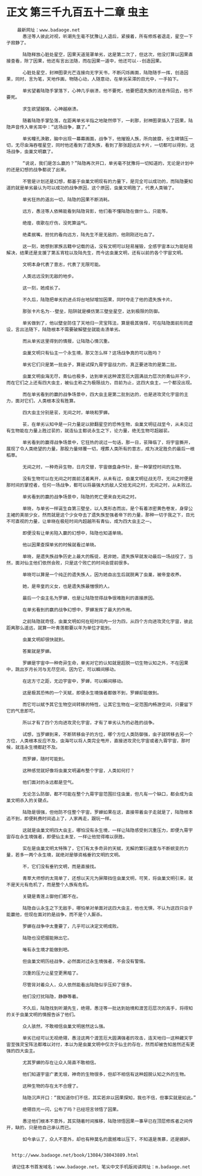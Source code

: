 # 正文 第三千九百五十二章 虫主
        最新网址：www.badaoge.net
          愚泾等人彼此对视，听潮先生毫不犹豫让人退后，紧接着，所有修炼者退走，星空一下子寂静了。
      
          陆隐释放心脏处星空，因果天道笼罩单劣，这是第二次了，但这次，他没打算以因果直接查看，除了因果，他还有言出法随，而在因果一道中，他还可以--创造因果。
      
          心脏处星空，封神图录光芒连接向无字天书，不断闪烁画面，陆隐随手一挥，创造因果，同时，言为笔，天地作画，物随心动，人随意动，在单劣呆滞的目光中，一手拍下。
      
          单劣望着陆隐手掌落下，心神几乎崩溃，他不要死，他要把遗失族的消息传回去，他不要死。
      
          求生欲望越强，心神越崩溃。
      
          随着陆隐手掌坠落，在距离单劣半指之地陡然停下，一刹那，封神图录插入了因果，陆隐声音传入单劣耳中：“这场战争，赢了。”
      
          单劣瞳孔涣散，脑中出现一幕幕画面，战争下，他摧毁人族，所向披靡，长生碑镇压一切，无尽虫海吞噬星空，同时他还看到了遗失族，看到了那张超远古卡片，一切都可以得到，这场战争，虫巢文明赢了。
      
          “说说，我们是怎么赢的？”陆隐再次开口，单劣毫不犹豫将一切知道的，无论是计划中的还是幻想的战争都说了出来。
      
          不管是计划还是幻想，都基于虫巢文明现有的力量下，是完全可以成功的，而陆隐要知道的就是单劣最认为可以成功的战争原因，这个原因，虫巢文明胜了，代表人类输了。
      
          单劣狂热的道出一切，陆隐的因果不断消耗。
      
          远方，愚泾等人依稀能看到陆隐背影，他们看不懂陆隐在做什么，只能等。
      
          绝煌，夜歌在疗伤，没死算运气。
      
          绝柔抿嘴，担忧的看向远方，陆先生不是无敌的，他刚刚还吐血了。
      
          这一刻，她想到家族古籍中记载的话，没有文明可以轻易摧毁，全感宇宙本以为能轻易解决，结果还是支援了第五宵柱以及陆先生，而今这虫巢文明，还有以前的各个宇宙文明。
      
          文明本身代表了意志，代表了无限可能。
      
          人类远远没到无敌的地步。
      
          这一刻，她成长了。
      
          不久后，陆隐把单劣扔进点将台地狱增加因果，同时夺走了他的遗失族卡片。
      
          那张卡片名为--壁垒，陷阱就是模仿第三壁垒星空，达到极限的防御。
      
          单劣做到了，他以壁垒防住了天地归一灵宝阵法，算是极其强悍，可在陆隐面前形同虚设，言出法随下，陆隐根本不需要破解壁垒就能击溃单劣。
      
          而从单劣这里得到的情报，让陆隐心情沉重。
      
          虫巢文明只有仙主一个永生境，那又怎么样？这场战争真的可以胜吗？
      
          单劣它们只是第一批虫子，算是试探九霄宇宙战力的，真正要进攻的是第二批。
      
          虫巢文明虫海无尽，青仙也极多，达到单劣这种渡苦厄大圆满战力层次的青仙并不少，而在它们之上还有四大虫主，被仙主称之为极限战力，目前为止，这四大虫主，一个都没出现。
      
          而在单劣看到的赢的战争场景中，四大虫主是第二批到达的，也是进攻灵化宇宙的主力，面对它们，人类根本没有胜算。
      
          四大虫主分别是苌，无间之时，单晓和罗蝉。
      
          苌，在单劣认知中是一只力量足以掀翻星空的恐怖生物，虫巢文明征战至今，从未见过有生物能在力量上胜过苌的，就连仙主都说永生之下，论力量，绝无生物可超越苌。
      
          单劣看到的赢得战争场景中，它狂热的说过一句话，那一日，苌降临了，将宇宙撕开，展现了令人类绝望的力量，那股力量倾覆一切，埋葬人类所有的意志，成为决定胜负的最后一根稻草。
      
          无间之时，一种奇异生物，日月交替，宇宙做盘身作针，是一种掌控时间的生物。
      
          没有生物可以在无间之时面前活着离开，从未有过，虫巢文明征战无尽，无间之时便是那时间的掌控者，任何一场战争，都可以将最强大的敌人交给无间之时，无间之时，从未败过。
      
          单劣看到的赢的战争场景中，陆隐的死亡便来自无间之时。
      
          单晓，与单劣一样诞生自第三壁垒，以人类形态而出，是个有着浓密黄色卷发，身穿公主裙的美丽少女，然而就是这个少女夺去了遗失族至强者帝下的力量，那种一切于我之下，目光不可直视的力量，让单晓在极短时间内超越所有青仙，成为四大虫主之一。
      
          即便没有让单劣陷入赢的幻想中，陆隐也知道单晓。
      
          他以因果查探单劣的时候就看过单晓。
      
          单晓，是遗失族战争历史上最大的叛徒，若非她，遗失族早就发动最后一场战役了，当然，面对仙主他们依然会败，只是这个败亡的时间会提前很多。
      
          单晓可以算是一个纯正的遗失族人，因为她自出生后就脱离了虫巢，被帝皇收养。
      
          她，是帝皇的义女，也是遗失族最憎恨的人。
      
          最后一个虫主名为罗蝉，也是让陆隐觉得战争很难胜利的直接原因。
      
          在单劣看到的赢的战争幻想中，罗蝉发挥了最大的作用。
      
          之前陆隐就奇怪，虫巢文明如何在短时间内一分为四，从四个方向进攻灵化宇宙，彼此距离那么遥远，就算一叶青莲都要以年为单位才能到。
      
          虫巢文明却很快就到。
      
          答案就是罗蝉。
      
          罗蝉是宇宙中一种奇异生命，单劣对它的认知就是超脱一切生物认知之外，不在因果中，跳出岁月长河与无尽空间，因为它，可以瞬间移动。
      
          在这方寸之距，无边宇宙中，罗蝉，可以瞬间移动。
      
          这是极其恐怖的一个天赋，即便永生境强者都做不到，罗蝉却能做到。
      
          而它可以赋予其它生物空间转移的特性，让其它生物在一定范围内畅游空间，只要留下它的气息即可。
      
          所以才有了四个方向进攻灵化宇宙，才有了单劣认为的必胜的战争。
      
          试想，当罗蝉到来，不断转移虫子的方位，哪个方位人类防御强，虫子就转移去另一个方位，人类根本反应不及，虫海可以将人类完全甩开，直接进攻灵化宇宙或者九霄宇宙，那时候，就连永生境都赶不及。
      
          而罗蝉，随时可能到。
      
          这种感觉就好像将虫巢文明遍布整个宇宙，人类如何打？
      
          他们面对的永远都是空气。
      
          无论怎么防御，都不可能在整个九霄宇宙范围拦住虫巢，但凡有一个缺口，都会成为虫巢文明杀入的关键点。
      
          陆隐是很强，但他防不住整个宇宙，罗蝉如果在这，直接带着虫子走就是了，陆隐根本追不到，即便耗费时间追上了，人家再走，跟玩一样。
      
          这就是虫巢文明四大虫主，哪怕没有永生境，一样让陆隐感受到沉重压力，即便九霄宇宙存在永生境强者，即便仙主未至，一样让他觉得难以获胜。
      
          实在是虫巢文明太特殊了，它们有太多奇异的天赋，无解的繁衍速度与不断蜕变的力量，若多一两个永生境，就绝对是够资格垂钓文明的文明。
      
          不，它们没有垂钓文明，而是直接找。
      
          青草大师想的太简单了，还想以天元为屏障挡住虫巢文明，可笑，将虫巢文明引来，就不是天元有危机了，而是整个人族有危机。
      
          关键是青莲上御他们都不在。
      
          陆隐自认永生之下无敌手，哪怕单对单面对这四大虫主，他也无惧，不认为这四只虫子能赢他，但现在面对的是战争，而不是个人厮杀。
      
          罗蝉在战争中太重要了，几乎可以决定文明成败。
      
          陆隐也没把握能揪出它。
      
          唯有永生境才能做到吧。
      
          但虫巢文明历经战争，必然面对过永生境强者，不会没有警惕。
      
          沉重的压力让星空更黑暗了。
      
          尽管背对着众人，众人依然能看出陆隐似乎压抑了很多。
      
          他们没打扰陆隐，静静等着。
      
          不久后，陆隐找到听潮先生，绝翎，愚泾等一批达到始境和渡苦厄层次的高手，将得知的关于虫巢文明的情报告诉了他们。
      
          众人骇然，不敢相信虫巢文明居然这么强。
      
          单劣已经可以无视绝翎，愚泾这两个渡苦厄大圆满强者的攻击，连天地归一这种藏天宇宙至强灵宝阵法都难以对付，本以为是虫巢文明中仅次于仙主的存在，然而却被告知居然还有更强的四大虫主。
      
          尤其罗蝉的存在让众人简直不敢相信。
      
          他们知道宇宙广袤无垠，神奇的生物很多，但却不相信有这种超脱认知之外的生物。
      
          这种生物的存在太不合理了。
      
          陆隐沉声开口：“我知道你们不信，其实若非以因果探知，我也不信，但事实就是如此。”
      
          绝翎目光一闪，公布了吗？已经坦言领悟了因果。
      
          愚泾他们根本不意外，其实随着时间推移，陆隐领悟因果一事早已在顶层修炼者之间传开，缺的，只是他自己承认而已。
      
          如今承认了，众人不意外，却也有种莫名的震撼难以压下，不知道是羡慕，还是嫉妒。
      
      
      http://www.badaoge.net/book/13084/38043889.html
      
      请记住本书首发域名：www.badaoge.net。笔尖中文手机版阅读网址：m.badaoge.net